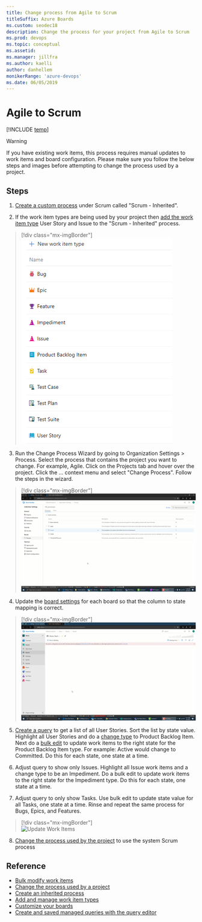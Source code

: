 ```yaml
---
title: Change process from Agile to Scrum
titleSuffix: Azure Boards
ms.custom: seodec18
description: Change the process for your project from Agile to Scrum
ms.prod: devops
ms.topic: conceptual
ms.assetid: 
ms.manager: jillfra
ms.author: kaelli
author: danhellem
monikerRange: 'azure-devops'
ms.date: 06/05/2019
---
```


# Agile to Scrum

[!INCLUDE [temp](../../../_shared/version-vsts-only.md)]

> [!WARNING]     
> If you have existing work items, this process requires manual updates to work items and board configuration. Please make sure you follow the below steps and images before attempting to change the process used by a project.

## Steps

1. [Create a custom process](./manage-process.md) under Scrum called "Scrum - Inherited".

2. If the work item types are being used by your project then [add the work item type](./customize-process-wit.md) User Story and Issue to the "Scrum - Inherited" process.  

  > [!div class="mx-imgBorder"]  
  > ![Scrum Inherited WITs](_img/change-process/scrum-inherited-wits.png)

3. Run the Change Process Wizard by going to Organization Settings > Process. Select the process that contains the project you want to change. For example, Agile. Click on the Projects tab and hover over the project. Click the ... context menu and select "Change Process". Follow the steps in the wizard. 

  > [!div class="mx-imgBorder"]  
  > ![Change Process Wizard](_img/change-process/change-process-wizard.gif)  

4. Update the [board settings](../../../boards/get-started/customize-boards.md) for each board so that the column to state mapping is correct.

  > [!div class="mx-imgBorder"]  
  > ![Board Configuration](_img/change-process/change-process-agile-to-scrum-board-config.gif)

5. [Create a query](../../../boards/queries/using-queries.md) to get a list of all User Stories. Sort the list by state value. Highlight all User Stories and do a [change type](../../../boards/backlogs/remove-delete-work-items.md#change-the-work-item-type) to Product Backlog Item. Next do a [bulk edit](../../../boards/backlogs/bulk-modify-work-items.md) to update work items to the right state for the Product Backlog Item type. For example: Active would change to Committed. Do this for each state, one state at a time.

6. Adjust query to show only Issues. Highlight all Issue work items and a change type to be an Impediment. Do a bulk edit to update work items to the right state for the Impediment type. Do this for each state, one state at a time.

7. Adjust query to only show Tasks. Use bulk edit to update state value for all Tasks, one state at a time. Rinse and repeat the same process for Bugs, Epics, and Features.

  > [!div class="mx-imgBorder"]  
  > ![Update Work Items](_img/change-process/change-process-agile-to-scrum-update-work-items.gif)

8. [Change the process used by the project](./manage-process.md#change-the-process-used-by-a-project) to use the system Scrum process

## Reference

- [Bulk modify work items](../../../boards/backlogs/bulk-modify-work-items.md)
- [Change the process used by a project](./manage-process.md#change-the-process-used-by-a-project)
- [Create an inherited process](./manage-process.md#create-an-inherited-process)
- [Add and manage work item types](./customize-process-wit.md)
- [Customize your boards](../../../boards/get-started/customize-boards.md)
- [Create and saved managed queries with the query editor](../../../boards/queries/using-queries.md)